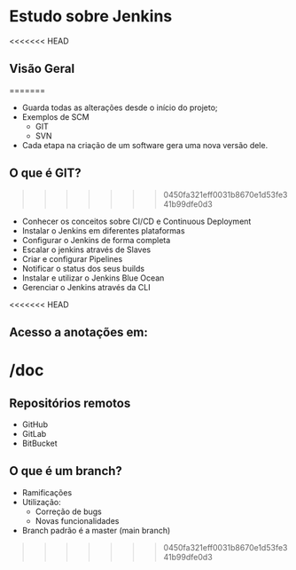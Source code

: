 # Estudo sobre Jenkins

<<<<<<< HEAD
## Visão Geral
=======
- Guarda todas as alterações desde o início do projeto;
- Exemplos de SCM
    * GIT
    * SVN
- Cada etapa na criação de um software gera uma nova versão dele.
## O que é GIT?
>>>>>>> 0450fa321eff0031b8670e1d53fe341b99dfe0d3

- Conhecer os conceitos sobre CI/CD e Continuous Deployment
- Instalar o Jenkins em diferentes plataformas
- Configurar o Jenkins de forma completa
- Escalar o jenkins através de Slaves
- Criar e configurar Pipelines
- Notificar o status dos seus builds
- Instalar e utilizar o Jenkins Blue Ocean
- Gerenciar o Jenkins através da CLI

<<<<<<< HEAD
## Acesso a anotações em:

/doc
=======
## Repositórios remotos

- GitHub
- GitLab
- BitBucket

## O que é um branch?

- Ramificações
- Utilização:
    - Correção de bugs
    - Novas funcionalidades
- Branch padrão é a master (main branch)
>>>>>>> 0450fa321eff0031b8670e1d53fe341b99dfe0d3
